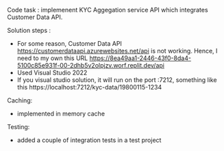 
Code task : implemenent KYC Aggegation service API which integrates Customer Data API. 

Solution steps :
- For some reason, Customer Data API https://customerdataapi.azurewebsites.net/api is not working. Hence, I need to my own this URL https://8ea49aa1-2446-43f0-8da4-5100c85e931f-00-2dhb5v2olpjzv.worf.replit.dev/api
- Used Visual Studio 2022 
- If you visual studio solution, it will run on the port :7212, something like this https://localhost:7212/kyc-data/19800115-1234

Caching:
- implemented in memory cache

Testing:
- added a couple of integration tests in a test project

  
